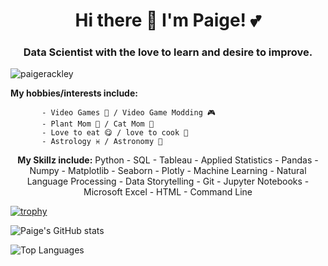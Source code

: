 <h1 align="center">Hi there 👋  I'm Paige! 💕 </h1>
<h3 align="center">Data Scientist with the love to learn and desire to improve.</h3>

<p align="left"> <img src="https://komarev.com/ghpvc/?username=paigerackley&label=Profile%20views&color=0e75b6&style=flat" alt="paigerackley" /> </p>
<p align="left"> <b> My hobbies/interests include:</b>
 
           - Video Games 👾 / Video Game Modding 🎮
           - Plant Mom 🌱 / Cat Mom 🐾
           - Love to eat 😋 / love to cook 🍴
           - Astrology ♓ / Astronomy 🌌 
           
 <b> <p align="center"> My Skillz include:</b>
 Python - SQL - Tableau - Applied Statistics - Pandas - Numpy - Matplotlib - Seaborn - Plotly - Machine Learning - Natural Language Processing  - Data Storytelling - Git - Jupyter Notebooks - Microsoft Excel - HTML - Command Line  </p>
 
[![trophy](https://github-profile-trophy.vercel.app/?username=paigerackley&theme=dracula)](https://github.com/ryo-ma/github-profile-trophy)
</p>

 ![Paige's GitHub stats](https://github-readme-stats.vercel.app/api?username=paigerackley&show_icons=true&theme=bear)
 
 
 ![Top Languages](https://github-readme-stats.vercel.app/api/top-langs/?username=paigerackley&layout=compact&theme=bear&count_private=true)
